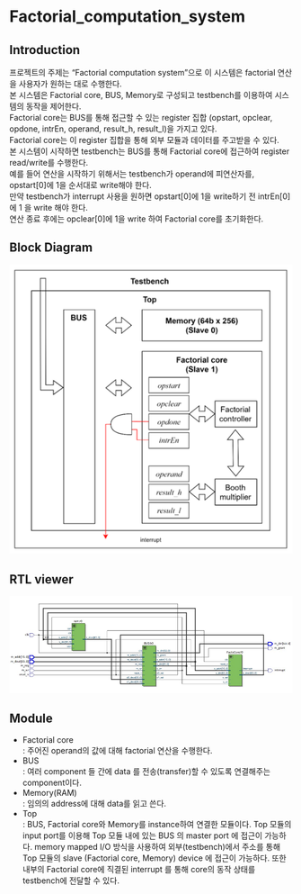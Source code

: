 # Factorial_computation_system

## Introduction
프로젝트의 주제는 “Factorial computation system”으로 이 시스템은 factorial 연산을 사용자가 원하는 대로 수행한다.   
본 시스템은 Factorial core, BUS, Memory로 구성되고 testbench를 이용하여 시스템의 동작을 제어한다.   
Factorial core는 BUS를 통해 접근할 수 있는 register 집합 (opstart, opclear, opdone, intrEn, operand, result_h, result_l)을 가지고 있다.   
Factorial core는 이 register 집합을 통해 외부 모듈과 데이터를 주고받을 수 있다.   
본 시스템이 시작하면 testbench는 BUS를 통해 Factorial core에 접근하여 register read/write를 수행한다.   
예를 들어 연산을 시작하기 위해서는 testbench가 operand에 피연산자를, opstart[0]에 1을 순서대로 write해야 한다.   
만약 testbench가 interrupt 사용을 원하면 opstart[0]에 1을 write하기 전 intrEn[0]에 1 을 write 해야 한다.   
연산 종료 후에는 opclear[0]에 1을 write 하여 Factorial core를 초기화한다.  

## Block Diagram
![alt text](image.png)

## RTL viewer
![alt text](image-1.png)

## Module
- Factorial core  
: 주어진 operand의 값에 대해 factorial 연산을 수행한다.
- BUS  
: 여러 component 들 간에 data 를 전송(transfer)할 수 있도록 연결해주는 component이다.
- Memory(RAM)  
: 임의의 address에 대해 data를 읽고 쓴다.
- Top  
: BUS, Factorial core와 Memory를 instance하여 연결한 모듈이다. Top 모듈의 input port를 이용해 Top 모듈 내에 있는 BUS 의 master port 에 접근이 가능하다. memory mapped I/O 
방식을 사용하여 외부(testbench)에서 주소를 통해 Top 모듈의 slave (Factorial core, Memory) device 에 접근이 가능하다. 또한 내부의 Factorial core에 직결된 interrupt 를 통해 core의 
동작 상태를 testbench에 전달할 수 있다. 
